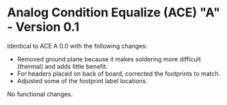 # Analog Condition Equalize (ACE) "A" - Version 0.1

Identical to ACE A 0.0 with the following changes:
* Removed ground plane because it makes soldering more difficult (thermal) and adds little benefit.
* For headers placed on back of board, corrected the footprints to match.
* Adjusted some of the footprint label locations.

No functional changes.